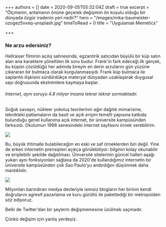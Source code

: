 +++
authors = []
date = 2020-09-05T05:32:04Z
draft = true
excerpt = "Ölçmenin, anlamanın önüne geçerek değişimin ön koşulu olduğu bir dünyada özgür iradenin yeri nedir?"
hero = "/images/mika-baumeister-ozogez5vxeq-unsplash.jpg"
timeToRead = 0
title = "Uygulamalı Memetics"

+++
### **Ne arzu edersiniz?**

Hellraiser filminin açılış sahnesinde, egzantirik satıcıdan büyülü bir küp satın alan ana karaktere yöneltilen ilk soru budur. Frank'in fark edeceği ilk gerçek, bu küpün çözüldüğü her adımda bireyin en derin arzularını gün yüzüne çıkararan bir bulmaca olarak kurgulanmasıydı. Frank küp bulmaca ile saplantılı ilişkisini sürdürdükçe materyal dünyadan uzaklaşarak duygusal sayı doğrusunda ekstremlere kaymaya başlar.

###### Internet, aynı soruyu 4.8 milyar insana tekrar tekrar sormaktadır.

Soğuk savaşın, nükleer yokoluş teorilerinin ağın dağıtık mimarisine, teknikteki patlamaların da basit ve açık erişim temelli yapısına katkıda bulunduğu genel kullanıma açık internet, bir üniversite kampüsünden farksızdı. Okulumun 1998 senesindeki internet sayfasını örnek verebilirim.

![](/images/https-web-archive-org-web-19980127035000-http-www-bilkent-edu.png)

Bu, büyük ihtimalle bulabileceğim en eski ve saf örneklerden biri değil. Yine de erken internetin prensipleri açıkça görülebiliyor: bilginin kolay okunabilir ve erişilebilir şekilde dağıtılması. Üniversite sitelerinin güncel halleri aşağı yukarı aynı fonksiyonları sağlasa da 2020'de kullandığımız internetin bir üniversite kampüsünden çok Sao Paulo'yu andırdığını düşünmek daha mantıklıdır.

![](/images/talarico-brazil-pic3.png)

Milyonları barındıran medya devleriyle isimsiz blogların her birinin kendi doğrularını agresif pazarlama ve kuru gürültü ile paketlediği bir metropolden söz ediyoruz.

Belki de Twitter'dan bir şeylerin değişmemesine üzülmek saçmadır.

Çünkü değişim için yanlış yerdeyiz.
